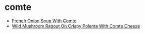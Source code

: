 # comte

 * [French Onion Soup With Comte](index/f/french-onion-soup-with-comte-51193890.json)
 * [Wild Mushroom Ragout On Crispy Polenta With Comte Cheese](index/w/wild-mushroom-ragout-on-crispy-polenta-with-comte-cheese-240689.json)
